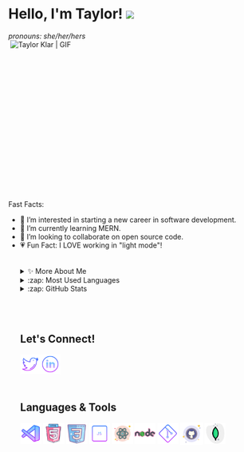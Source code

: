 <h1>Hello, I'm Taylor! <img src="https://media.giphy.com/media/hvRJCLFzcasrR4ia7z/giphy.gif" width="3%"></h1>
<em>pronouns: she/her/hers</em>

<img align="right" alt="Taylor Klar | GIF" src="#" width="500" height="320" />

<br>
Fast Facts:
</br>
<ul>
<li>👀 I’m interested in starting a new career in software development.</li>
<li>🌱 I’m currently learning MERN.</li>
<li>🤝 I’m looking to collaborate on open source code.</li>
<li>💗 Fun Fact: I LOVE working in "light mode"!</li>

<br>
<br>
<details>
  <summary>✨ More About Me</summary>
  type type type
 </details>

<details>
  <summary>:zap: Most Used Languages</summary>
<img align="center" alt="Taylor's GitHub Top Languages" src="https://github-readme-stats.vercel.app/api/top-langs/?username=taylor-klar" />
<p><sub><sup>NOTE: This does not indicate my skill level or language proficiency, it's merely a GitHub metric of which languages I have the most code of on GitHub.</p></sub></sup>
</details>

<details>
  <summary>:zap: GitHub Stats</summary>
  <img align="center" alt="Taylor's GitHub Stats" src="https://github-readme-stats.vercel.app/api?username=taylor-klar&show_icons=true&hide_border=true" />
</details>
</br>
</br>

<br>
<h2>Let's Connect!</h2>
<a href="https://twitter.com/KlarCodes"><img align="left" alt="Klar Codes | Twitter" height ="40px" src="https://github.com/Taylor-Klar/images/blob/main/Images/Twitter.png"/>
</a>

<a href="https://www.linkedin.com/in/taylordaneeklar/"><img align="left" alt="Taylor Klar | LinkedIn" height ="40px" src="https://github.com/Taylor-Klar/images/blob/main/Images/LinkedIn.png"/>
</a>
</br>

<br>
<br>
<h2>Languages & Tools</h2>
<a href="#"><img align="center" alt="Visual Studio Code" height="42px" src="https://github.com/Taylor-Klar/images/blob/main/Images/Visual%20Studio%20Code.png"></a>
<a href="#"><img align="center" alt="HTML5" height="42px" src="https://github.com/Taylor-Klar/images/blob/main/Images/HTML5.png"></a>
<a href ="#"><img align="center" alt="CSS3" height="42px" src="https://github.com/Taylor-Klar/images/blob/main/Images/CSS3.png"></a>
<a href="#"><img align="center" alt="JavaScript" height="42px" src="https://github.com/Taylor-Klar/images/blob/main/Images/JavaScript.png"></a>
<a href="#"><img align="center" alt="React" height="42px" src="https://github.com/Taylor-Klar/images/blob/main/Images/React.png"></a>
<a href="#"><img align="center" alt="Node.js" height="42px" src="https://github.com/Taylor-Klar/images/blob/main/Images/Node.js.png"></a>
<a href="#"><img align="center" alt="Git" height="42px" src="https://github.com/Taylor-Klar/images/blob/main/Images/Git.png"></a>
<a href="#"><img align="center" alt="GitHub" height="45px" src="https://github.com/Taylor-Klar/images/blob/main/Images/GitHub.png"></a>
<a href="#"><img align="center" alt="mongoDB" height="42px" src="https://github.com/Taylor-Klar/images/blob/main/Images/MongoDB.png"></a>

<!---
Taylor-Klar/Taylor-Klar is a ✨ special ✨ repository because its `README.md` (this file) appears on your GitHub profile.
You can click the Preview link to take a look at your changes.
--->
